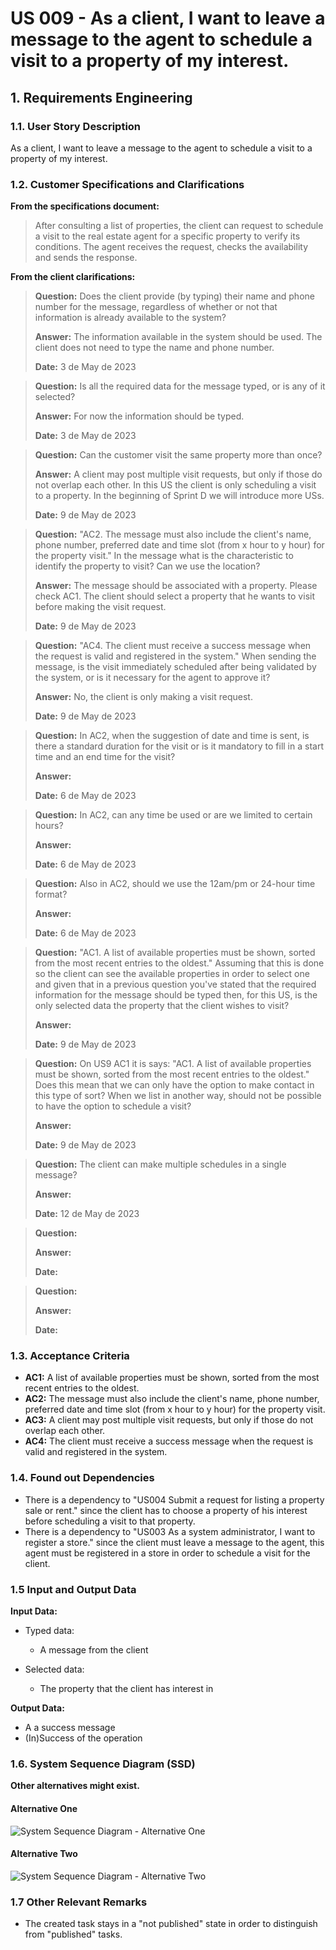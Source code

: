 # US 009 - As a client, I want to leave a message to the agent to schedule a visit to a property of my interest. 

## 1. Requirements Engineering


### 1.1. User Story Description


As a client, I want to leave a message to the agent to schedule a visit to a property of my interest.



### 1.2. Customer Specifications and Clarifications 


**From the specifications document:**

>	After consulting a list of properties, the client can request to schedule a visit to the real estate agent for a specific property to verify its conditions. The agent receives the request, checks the availability and sends the response.

>	



**From the client clarifications:**

> **Question:** Does the client provide (by typing) their name and phone number for the message, regardless of whether or not that information is already available to the system?
>
>  **Answer:** The information available in the system should be used. The client does not need to type the name and phone number.
>
> **Date:** 3 de May de 2023

> **Question:** Is all the required data for the message typed, or is any of it selected?
> 
>  **Answer:** For now the information should be typed.
>
> **Date:** 3 de May de 2023

> **Question:** Can the customer visit the same property more than once?
>
>  **Answer:** A client may post multiple visit requests, but only if those do not overlap each other. In this US the client is only scheduling a visit to a property. In the beginning of Sprint D we will introduce more USs.
>
> **Date:** 9 de May de 2023

> **Question:** "AC2. The message must also include the client's name, phone number, preferred date and time slot (from x hour to y hour) for the property visit." In the message what is the characteristic to identify the property to visit? Can we use the location? 
>
>  **Answer:** The message should be associated with a property. Please check AC1. The client should select a property that he wants to visit before making the visit request.
>
> **Date:**  9 de May de 2023

> **Question:** "AC4. The client must receive a success message when the request is valid and registered in the system." When sending the message, is the visit immediately scheduled after being validated by the system, or is it necessary for the agent to approve it?
>
>  **Answer:** No, the client is only making a visit request.
>
> **Date:**  9 de May de 2023

> **Question:** In AC2, when the suggestion of date and time is sent, is there a standard duration for the visit or is it mandatory to fill in a start time and an end time for the visit?
>
>  **Answer:**
>
> **Date:** 6 de May de 2023

> **Question:** In AC2, can any time be used or are we limited to certain hours?
>
>  **Answer:**
>
> **Date:** 6 de May de 2023

> **Question:** Also in AC2, should we use the 12am/pm or 24-hour time format?
>
>  **Answer:** 
>
> **Date:** 6 de May de 2023

> **Question:** "AC1. A list of available properties must be shown, sorted from the most recent entries to the oldest." Assuming that this is done so the client can see the available properties in order to select one and given that in a previous question you've stated that the required information for the message should be typed then, for this US, is the only selected data the property that the client wishes to visit?
>
>  **Answer:**
>
> **Date:** 9 de May de 2023

> **Question:** On US9 AC1 it is says: "AC1. A list of available properties must be shown, sorted from the most recent entries to the oldest." Does this mean that we can only have the option to make contact in this type of sort? When we list in another way, should not be possible to have the option to schedule a visit?
>
>  **Answer:**
>
> **Date:** 9 de May de 2023

> **Question:** The client can make multiple schedules in a single message?
>
>  **Answer:**
>
> **Date:** 12 de May de 2023

> **Question:**
>
>  **Answer:**
>
> **Date:**

> **Question:**
>
>  **Answer:**
>
> **Date:**

### 1.3. Acceptance Criteria


* **AC1:** A list of available properties must be shown, sorted from the most recent entries to the oldest.
* **AC2:** The message must also include the client's name, phone number, preferred date and time slot (from x hour to y hour) for the property visit.
* **AC3:** A client may post multiple visit requests, but only if those do not overlap each other.
* **AC4:** The client must receive a success message when the request is valid and registered in the system.


### 1.4. Found out Dependencies


* There is a dependency to "US004 Submit a request for listing a property sale or rent." since the client has to choose a property of his interest before scheduling a visit to that property.
* There is a dependency to "US003 As a system administrator, I want to register a store." since the client must leave a message to the agent, this agent must be registered in a store in order to schedule a visit for the client.


### 1.5 Input and Output Data


**Input Data:**

* Typed data:
	* A message from the client
	
* Selected data:
	* The property that the client has interest in


**Output Data:**

* A a success message
* (In)Success of the operation

### 1.6. System Sequence Diagram (SSD)

**Other alternatives might exist.**

#### Alternative One

![System Sequence Diagram - Alternative One](svg/us006-system-sequence-diagram-alternative-one.svg)

#### Alternative Two

![System Sequence Diagram - Alternative Two](svg/us006-system-sequence-diagram-alternative-two.svg)

### 1.7 Other Relevant Remarks

* The created task stays in a "not published" state in order to distinguish from "published" tasks.